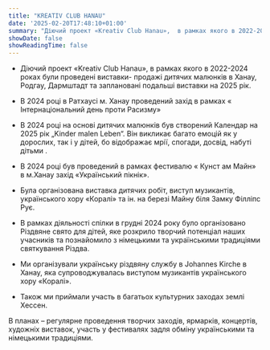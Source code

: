 ```yaml
---
title: "KREATIV CLUB HANAU"
date: '2025-02-20T17:48:10+01:00'
summary: "Діючий проект «Kreativ Club Hanau»,  в рамках якого в 2022-2024 роках  були проведені виставки- продажі дитячих малюнків  в Ханау, Родгау,  Дармштадт та заплановані подальші виставки на 2025 рік."
showDate: false
showReadingTime: false
---
```


- Діючий проект «Kreativ Club Hanau»,  в рамках якого в 2022-2024 роках  були проведені виставки- продажі дитячих малюнків  в Ханау, Родгау,  Дармштадт та заплановані подальші виставки на 2025 рік.

- В 2024 році в Ратхаусі м. Ханау проведений захід в рамках « Інтернаціональний день проти Расизму»

- В 2024 році на основі дитячих малюнків був створений Календар на 2025 рік  „Kinder malen Leben“. Він викликає багато емоцій як у дорослих, так і у дітей, бо відображає  мрії, спогади, досвід, набуті дітьми .

- В 2024 році був проведений в рамках  фестивалю « Кунст ам Майн» в м.Ханау  захід «Український пікнік». 

- Була організована виставка дитячих робіт, виступ музикантів, українського хору «Коралі»  та  ін. на березі Майну біля Замку Філліпс Рує.

- В рамках діяльності спілки в грудні 2024 року було організовано Різдвяне свято для дітей, яке розкрило творчий потенціал наших учасників та познайомило з німецькими та українськими традиціями святкування Різдва.

- Ми організували українську різдвяну службу в Johannes Kirche в Ханау, яка  супроводжувалась виступом музикантів  українського хору «Коралі».

- Також ми приймали участь в багатьох культурних заходах  землі Хессен.

В планах – регулярне проведення творчих заходів, ярмарків, концертів, художніх виставок, участь у фестивалях задля обміну українськими та німецькими традиціями. 
